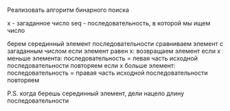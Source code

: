 Реализовать алгоритм бинарного поиска

x - загаданное число
seq - последовательность, в которой мы ищем число

берем серединный элемент последовательности
сравниваем элемент с загаданным числом
если элемент равен x:
  возвращаем элемент
если x меньше элемента:
  последовательность = левая часть исходной последовательности
  повторяем
если x больше элемент:
  последовательность = правая часть исходной последовательности
  повторяем

P.S. когда берешь серединный элемент, дели нацело длину последовательности
